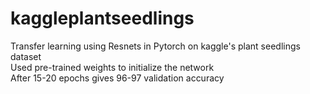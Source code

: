 # kaggleplantseedlings
Transfer learning using Resnets in Pytorch on kaggle's plant seedlings dataset   
Used pre-trained weights to initialize the network    
After 15-20 epochs gives 96-97 validation accuracy
